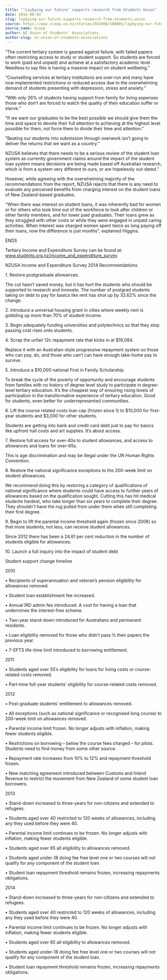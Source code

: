 ```yaml
---
title: "‘Laybying our Future’ supports research from Students Union"
date: 2016-08-03
slug: laybying-our-future-supports-research-from-students-union
source: https://www.scoop.co.nz/stories/ED1608/S00005/laybying-our-future-supports-research-from-students-union.htm
source_name: Scoop
author: NZ Union of Students' Associations
author-slug: nz-union-of-students-associations
---
```


<p>“The current
tertiary system is geared against failure, with failed
papers often restricting access to study or student support.
So students are forced to work (paid and unpaid) and achieve
at a satisfactory academic level. Needless to say this is
having a massive impact on student wellbeing.”<p>

<p>“Counselling services at tertiary institutions are
over-run and many have now implemented restrictions or
reduced access due to the overwhelming demand of students
presenting with depression, stress and anxiety.”<p>

<p>“With only 26% of students having support from family
for living expenses those who don’t are forced to watch
the quality of their education suffer or starve.”<p>

<p>“If
we want our graduates to be the best possible we should give
them the time and space to devote their full attention to
achieving at the highest level possible for them, not force
them to divide their time and attention.”<p>

<p>“Beating
our students into submission through overwork isn’t going
to deliver the returns that we want as a country.”<p>

<p>NZUSA believes that there needs to be a serious review of
the student loan system as currently government claims
around the impact of the student loan system means decisions
are being made based off Australian research, which is from
a system very different to ours, or are hopelessly
out-dated.”<p>

<p>However, while agreeing with the
overwhelming majority of the recommendations from the
report, NZUSA rejects that there is any need to evaluate any
perceived benefits from charging interest on the student
loans of New Zealand-based graduates.<p>

<p>"When there was
interest on student loans, it was inherently bad for women
or for others who took time out of the workforce to look
after children or other family members, and for lower paid
graduates. Their loans grew as they struggled with other
costs or while they were engaged in unpaid caring
activities. When interest was charged women spent twice as
long paying off their loans, now the difference is just
months", explained Higgins.<p>

<p>ENDS<p>

<p>Tertiary Income and
Expenditure Survey can be found at: <a href="http://www.students.org.nz/income_and_expenditure_survey?e=4236cfde8d142a4e913140d100895c4855638393&amp;utm_source=students&amp;utm_medium=email&amp;utm_campaign=laybying_1&amp;n=1" target="_blank">www.students.org.nz/income_and_expenditure_survey</a><p>

<p>NZUSA Income and Expenditure Survey 2014 Recommendations<p>

<p>1. Restore postgraduate allowances.<p>

<p>The cut hasn’t
saved money, but it has hurt the students who should be
supported to research and innovate. The number of postgrad
students taking on debt to pay for basics like rent has shot
up by 32.62% since the change.<p>

<p>2. Introduce a universal
housing grant in cities where weekly rent is gobbling up
more than 70% of student income.<p>

<p>3. Begin adequately
funding universities and polytechnics so that they stop
passing cost rises onto students.<p>

<p>4. Scrap the unfair
12c repayment rate that kicks in at $19,084.<p>

<p>Replace it
with an Australian-style progressive repayment system so
those who can pay, do, and those who can’t can have enough
take-home pay to survive.<p>

<p>5. Introduce a $10,000 national
First in Family Scholarship.<p>

<p>To break the cycle of the
poverty of opportunity and encourage students from families
with no history of degree level study to participate in
degree-level tertiary education. It’s the cheapest way of
ensuring rising levels of participation in the
transformative experience of tertiary education. Good for
students, even better for underrepresented communities.<p>

<p>6. Lift the course related costs loan cap (frozen since
1)    to $10,000 for first-year students and $3,000 for
other students.<p>

<p>Students are getting into bank and
credit card debt just to pay for basics like upfront hall
costs and art supplies. It’s about access.<p>

<p>7. Restore
full access for over-40s to student allowances, and access
to allowances and loans for over-65s.<p>

<p>This is age
discrimination and may be illegal under the UN Human Rights
Convention.<p>

<p>8. Restore the national significance
exceptions to the 200-week limit on student allowances.<p>

<p>We recommend doing this by restoring a category of
qualifications of national significance where students could
have access to further years of allowances based on the
qualification sought. Cutting this has hit medical students
hardest, who take longer than six years to complete their
degree. They shouldn’t have the rug pulled from under them
when still completing their first degree.<p>

<p>9. Begin to
lift the parental income threshold again (frozen since 2008)
so that more students, not less, can receive student
allowances.<p>

<p>Since 2012 there has been a 24.61 per cent
reduction in the number of students eligible for allowances.<p>

<p>10. Launch a full inquiry into the impact of student debt<p>

<p>Student support change timeline<p>

<p>2010<p>

<p>•	Recipients of superannuation and veteran’s pension
eligibility for allowances removed.<p>

<p>•	Student loan
establishment fee increased.<p>

<p>•	Annual IRD admin fee
introduced. A cost for having a loan that undermines the
interest-free scheme.<p>

<p>•	Two-year stand-down introduced
for Australians and permanent residents.<p>

<p>•	Loan
eligibility removed for those who didn’t pass ½ their
papers the previous year.<p>

<p>•	7-EFTS life-time limit
introduced to borrowing entitlement.<p>

<p>2011<p>

<p>•	Students aged over 55’s eligibility for loans for
living costs or course-related costs removed.<p>

<p>•	Part-time full-year students’ eligibility for
course-related costs removed.<p>

<p>2012<p>

<p>•	Post-graduate
students’ entitlement to allowances removed.<p>

<p>•	All
exceptions (such as national significance or recognised long
course) to 200-week limit on allowances removed.<p>

<p>•	Parental income limit frozen. No longer adjusts with
inflation, making fewer students eligible.<p>

<p>•	Restrictions on borrowing – below the course fees
charged – for pilots. Students need to find money from
some other source.<p>

<p>•	Repayment rate increases from 10%
to 12% and repayment threshold frozen.<p>

<p>•	New matching
agreement introduced between Customs and Inland Revenue to
restrict the movement from New Zealand of some student loan
borrowers.<p>

<p>2013<p>

<p>•	Stand-down increased to
three-years for non-citizens and extended to refugees.<p>

<p>•	Students aged over 40 restricted to 120 weeks of
allowances, including any they used before they were 40.<p>

<p>•	Parental income limit continues to be frozen. No
longer adjusts with inflation, making fewer students
eligible.<p>

<p>•	Students aged over 65 all eligibility to
allowances removed.<p>

<p>•	Students aged under-18 doing fee
free level one or two courses will not qualify for any
component of the student loan.<p>

<p>•	Student loan
repayment threshold remains frozen, increasing repayments
obligations.<p>

<p>2014<p>

<p>•	Stand-down increased to
three-years for non-citizens and extended to refugees.<p>

<p>•	Students aged over 40 restricted to 120 weeks of
allowances, including any they used before they were 40.<p>

<p>•	Parental income limit continues to be frozen. No
longer adjusts with inflation, making fewer students
eligible.<p>

<p>•	Students aged over 65 all eligibility to
allowances removed.<p>

<p>•	Students aged under-18 doing fee
free level one or two courses will not qualify for any
component of the student loan.<p>

<p>•	Student loan
repayment threshold remains frozen, increasing repayments
obligations.<p>